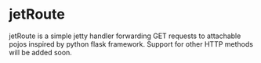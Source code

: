 jetRoute
========

jetRoute is a simple jetty handler forwarding GET requests to attachable pojos inspired by python flask framework.
Support for other HTTP methods will be added soon.

